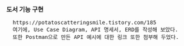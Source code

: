 <h3>도서 기능 구현</h3>

<pre>
  https://potatoscatteringsmile.tistory.com/185
  여기에, Use Case Diagram, API 명세서, ERD를 작성해 보았다.
  또한 Postman으로 만든 API 예시에 대한 링크 또한 첨부해 두었다.
</pre>
